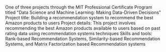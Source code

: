 One of three projects through the MIT Professional Certificate Program titled "Data Science and Machine Learning: Making Data-Driven Decisions"
Project title: Building a recommendation system to recommend the best Amazon products to users
Project details: This project involves recommending the best Amazon products available to users based on past rating data using recommendation systems techniques
Skills and tools: Rank-based Recommendation Systems, Similarity-based Recommendation Systems, and Matrix Factorization based Recommendation systems
